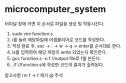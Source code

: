 # microcomputer_system

터미널 창에 키면 이 순서로 파일을 생성 및 작동시킨다.

1. sudo vim function.s
2. i를 눌러 해당파일에 어셈블리어로 코드를 작성한다.
3. 작성 완료 후, esc -> : -> w -> q -> enter를 순서대로 한다.
4. ls를 입력하여 해당 파일이 write 되었는지 확인한다.
5. gcc function.s -o f //output file로 f를 만든다.
6. ./f //function.s에 작성한 코드의 결과가 출력된다.

참고사항
rm f -> f 제거
@ 주석